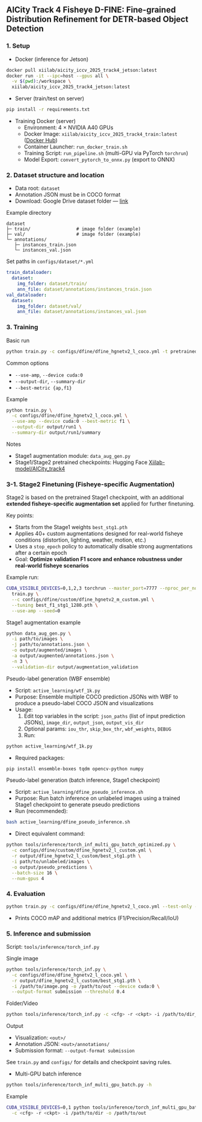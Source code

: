 ## AICity Track 4 Fisheye D-FINE: Fine-grained Distribution Refinement for DETR-based Object Detection

### 1. Setup

- Docker (inference for Jetson)
```bash
docker pull xiilab/aicity_iccv_2025_track4_jetson:latest
docker run -it --ipc=host --gpus all \
  -v $(pwd):/workspace \
  xiilab/aicity_iccv_2025_track4_jetson:latest
```

- Server (train/test on server)
```bash
pip install -r requirements.txt
```

- Training Docker (server)
  - Environment: 4 × NVIDIA A40 GPUs
  - Docker Image: `xiilab/aicity_iccv_2025_track4_train:latest` ([Docker Hub](https://hub.docker.com/r/xiilab/aicity_iccv_2025_track4_train))
  - Container Launcher: `run_docker_train.sh`
  - Training Script: `run_pipeline.sh` (multi-GPU via PyTorch `torchrun`)
  - Model Export: `convert_pytorch_to_onnx.py` (export to ONNX)


### 2. Dataset structure and location

- Data root: `dataset`
- Annotation JSON must be in COCO format
- Download: Google Drive dataset folder — [link](https://drive.google.com/drive/folders/1B4tpLAjWREeUtutJTaTaanfvjeFxB0O2?hl=ko)

Example directory
```text
dataset
├─ train/                 # image folder (example)
├─ val/                   # image folder (example)
└─ annotations/
   ├─ instances_train.json
   └─ instances_val.json
```

Set paths in `configs/dataset/*.yml`
```yaml
train_dataloader:
  dataset:
    img_folder: dataset/train/
    ann_file: dataset/annotations/instances_train.json
val_dataloader:
  dataset:
    img_folder: dataset/val/
    ann_file: dataset/annotations/instances_val.json
```

### 3. Training

Basic run
```bash
python train.py -c configs/dfine/dfine_hgnetv2_l_coco.yml -t pretrained.pth
```

Common options
- `--use-amp`, `--device cuda:0`
- `--output-dir`, `--summary-dir`
- `--best-metric {ap,f1}`

Example
```bash
python train.py \
  -c configs/dfine/dfine_hgnetv2_l_coco.yml \
  --use-amp --device cuda:0 --best-metric f1 \
  --output-dir output/run1 \
  --summary-dir output/run1/summary
```

Notes
- Stage1 augmentation module: `data_aug_gen.py`
- Stage1/Stage2 pretrained checkpoints: Hugging Face [Xiilab-model/AICity_track4](https://huggingface.co/Xiilab-model/AICity_track4)

### 3-1. Stage2 Finetuning (Fisheye-specific Augmentation)

Stage2 is based on the pretrained Stage1 checkpoint, with an additional **extended fisheye-specific augmentation set** applied for further finetuning.  

Key points:
- Starts from the Stage1 weights `best_stg1.pth`
- Applies 40+ custom augmentations designed for real-world fisheye conditions (distortion, lighting, weather, motion, etc.)
- Uses a `stop_epoch` policy to automatically disable strong augmentations after a certain epoch
- Goal: **Optimize validation F1 score and enhance robustness under real-world fisheye scenarios**

Example run:
```bash
CUDA_VISIBLE_DEVICES=0,1,2,3 torchrun --master_port=7777 --nproc_per_node=4 \
  train.py \
  --c configs/dfine/custom/dfine_hgnetv2_m_custom.yml \
  --tuning best_f1_stg1_1280.pth \
  --use-amp --seed=0
```

Stage1 augmentation example
```bash
python data_aug_gen.py \
  -i path/to/images \
  -j path/to/annotations.json \
  -o output/augmented/images \
  -a output/augmented/annotations.json \
  -n 3 \
  --validation-dir output/augmentation_validation
```

Pseudo-label generation (WBF ensemble)
- Script: `active_learning/wtf_1k.py`
- Purpose: Ensemble multiple COCO prediction JSONs with WBF to produce a pseudo-label COCO JSON and visualizations
- Usage:
  1) Edit top variables in the script: `json_paths` (list of input prediction JSONs), `image_dir`, `output_json`, `output_vis_dir`
  2) Optional params: `iou_thr`, `skip_box_thr`, `wbf_weights`, `DEBUG`
  3) Run:
```bash
python active_learning/wtf_1k.py
```
- Required packages:
```bash
pip install ensemble-boxes tqdm opencv-python numpy
```

Pseudo-label generation (batch inference, Stage1 checkpoint)
- Script: `active_learning/dfine_pseudo_inference.sh`
- Purpose: Run batch inference on unlabeled images using a trained Stage1 checkpoint to generate pseudo predictions
- Run (recommended):
```bash
bash active_learning/dfine_pseudo_inference.sh
```
- Direct equivalent command:
```bash
python tools/inference/torch_inf_multi_gpu_batch_optimized.py \
  -c configs/dfine/custom/dfine_hgnetv2_l_custom.yml \
  -r output/dfine_hgnetv2_l_custom/best_stg1.pth \
  -i path/to/unlabeled/images \
  -o output/pseudo_predictions \
  --batch-size 16 \
  --num-gpus 4
```

### 4. Evaluation

```bash
python train.py -c configs/dfine/dfine_hgnetv2_l_coco.yml --test-only --resume /path/to/checkpoint.pth
```
- Prints COCO mAP and additional metrics (F1/Precision/Recall/IoU)

### 5. Inference and submission

Script: `tools/inference/torch_inf.py`

Single image
```bash
python tools/inference/torch_inf.py \
  -c configs/dfine/dfine_hgnetv2_l_coco.yml \
  -r output/dfine_hgnetv2_l_custom/best_stg1.pth \
  -i /path/to/image.png -o /path/to/out --device cuda:0 \
  --output-format submission --threshold 0.4
```

Folder/Video
```bash
python tools/inference/torch_inf.py -c <cfg> -r <ckpt> -i /path/to/dir_or_video -o /path/to/out --device cuda:0
```

Output
- Visualization: `<out>/`
- Annotation JSON: `<out>/annotations/`
- Submission format: `--output-format submission`

See `train.py` and `configs/` for details and checkpoint saving rules.

- Multi-GPU batch inference
```bash
python tools/inference/torch_inf_multi_gpu_batch.py -h
```
Example
```bash
CUDA_VISIBLE_DEVICES=0,1 python tools/inference/torch_inf_multi_gpu_batch.py \
  -c <cfg> -r <ckpt> -i /path/to/dir -o /path/to/out
```


